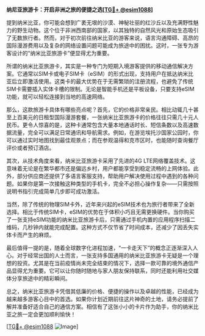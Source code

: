 **纳尼亚旅游卡：开启非洲之旅的便捷之选[[TG💪+ @esim1088](https://t.me/s/esim1088)]**

提到纳米比亚，你可能会想到广袤无垠的沙漠、神秘壮丽的红沙丘以及充满野性魅力的野生动物。这个位于非洲西南部的国家，以其独特的自然风光和原始生态吸引了无数旅行者。然而，对于初次前往纳米比亚的游客来说，语言沟通障碍、高昂的国际漫游费用以及复杂的网络设置问题可能成为旅途中的困扰。这时，一张专为游客设计的“纳米比亚旅游卡”便显得尤为重要。

所谓的纳米比亚旅游卡，其实是一种专门为短期入境游客提供的移动通信解决方案。它通常以SIM卡或电子SIM卡（eSIM）的形式出现，支持用户在抵达纳米比亚后立即激活使用。这类卡的最大优势在于无需繁琐的注册流程，也避免了传统SIM卡需要插入实体卡槽的限制。无论是智能手机还是平板设备，只要支持eSIM功能，就可以轻松连接到当地的高速网络。

那么，这款旅游卡具体有哪些亮点呢？首先，它的价格非常亲民。相比动辄几十甚至上百美元的日租型国际漫游套餐，一张纳米比亚旅游卡的价格往往只需几十元人民币。更令人惊喜的是，这种卡通常包含大量本地通话时长、短信条数以及高速数据流量，完全可以满足日常通讯和导航需求。例如，在游览埃托沙国家公园时，你可以通过实时地图找到最佳观景点；而在参观温得和克市区时，也能随时查询餐厅评价或者预订酒店。

其次，从技术角度来看，纳米比亚旅游卡采用了先进的4G LTE网络覆盖技术。这意味着无论是在繁华都市还是偏远乡村，用户都能享受到稳定流畅的上网体验。此外，部分供应商还提供了多语言客服支持，帮助用户解决使用过程中遇到的各种问题。如果你是第一次接触这种类型的手机卡，完全不必担心操作复杂——只需按照说明书指引完成简单几步即可成功激活。

当然，除了传统的物理SIM卡外，近年来兴起的eSIM技术也为旅行者带来了全新选择。相比于传统SIM卡，eSIM的优势在于体积小巧且无需更换硬件。当你购买了一张支持eSIM功能的纳米比亚旅游卡后，只需通过手机内置的应用程序扫描二维码，几秒钟内就能完成配置。这种方式不仅节省了时间成本，还减少了因丢失实体卡而产生的麻烦。

最后值得一提的是，随着全球数字化进程加速，“一卡走天下”的概念正逐渐深入人心。对于经常出国的人士而言，一张支持多国通用的纳米比亚旅游卡无疑是一个理想的投资。尤其是在当前疫情尚未完全结束的情况下，选择一款可靠的境外通信产品显得尤为重要。它可以让你随时随地与家人朋友保持联系，同时还能利用社交媒体分享旅途中的精彩瞬间。

总之，纳米比亚旅游卡凭借其低廉的价格、便捷的操作以及卓越的性能，已经成为越来越多游客心目中的首选。如果你计划近期前往这片神奇的土地，请务必提前了解并准备好适合自己的通信方案。相信有了这张小小的卡片作为助手，你的纳米比亚之旅一定会更加顺利愉快！

[[TG💪+ @esim1088](https://t.me/s/esim1088) ![Image](https://i.postimg.cc/4NQfJmqS/Snipaste-2025-05-13-00-14-12.png)]